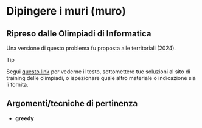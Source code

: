 # Dipingere i muri (muro)

## Ripreso dalle Olimpiadi di Informatica

Una versione di questo problema fu proposta alle territoriali (2024).
> [!TIP]
> Segui [questo link](https://training.olinfo.it/task/terry/muro) per vederne il testo, sottomettere tue soluzioni al sito di training delle olimpiadi, o ispezionare quale altro materiale o indicazione sia lì fornita.

## Argomenti/tecniche di pertinenza

 - **greedy**
